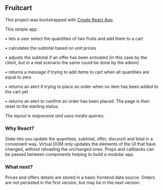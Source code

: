 ## Fruitcart

This project was bootstrapped with [Create React App](https://github.com/facebook/create-react-app).


This simple app :

• lets a user select the quantities of two fruits and add them to a cart

• calculates the subtotal based on unit prices

• adjusts the subtotal if an offer has been activated (in this case by the client, but in a real scenario the same could be done by the admin)

• returns a message if trying to add items to cart when all quantities are equal to zero

• returns an alert if trying to place an order when no item has been added to the cart yet

• returns an alert to confirm an order has been placed. The page is then reset to the starting status.

_The layout is responsive and uses media queries._

### Why React?

State lets you update the quantities, subtotal, offer, discount and total in a convenient way.
Virtual DOM only updates the elements of the UI that have changed, without reloading the unchanged ones.
Props and callbacks can be passed between components helping to build a modular app.

### What next?

Prices and offers details are stored in a basic frontend data source.
Orders are not persisted in the first version, but may be in the next version.
